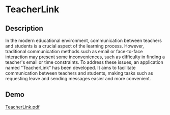# TeacherLink
## Description
In the modern educational environment, communication between teachers and students is a crucial aspect of the learning process. However, traditional communication methods such as email or face-to-face interaction may present some inconveniences, such as difficulty in finding a teacher's email or time constraints. To address these issues, an application named "TeacherLink" has been developed. It aims to facilitate communication between teachers and students, making tasks such as requesting leave and sending messages easier and more convenient.
## Demo
[TeacherLink.pdf](https://github.com/DavidWuAmaru/TeacherLink/blob/main/TeacherLink.pdf)

